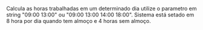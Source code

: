 Calcula as horas trabalhadas em um determinado dia utilize o parametro em string "09:00 13:00" ou "09:00 13:00 14:00 18:00".
Sistema está setado em 8 hora por dia quando tem almoço e 4 horas sem almoço.
